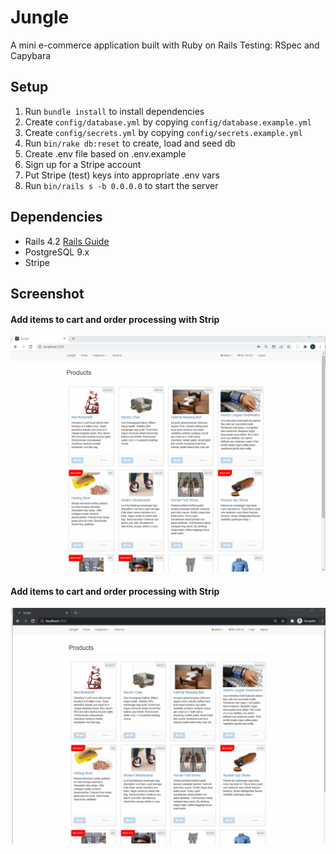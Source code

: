 # Jungle

A mini e-commerce application built with Ruby on Rails
Testing: RSpec and Capybara

## Setup

1. Run `bundle install` to install dependencies
2. Create `config/database.yml` by copying `config/database.example.yml`
3. Create `config/secrets.yml` by copying `config/secrets.example.yml`
4. Run `bin/rake db:reset` to create, load and seed db
5. Create .env file based on .env.example
6. Sign up for a Stripe account
7. Put Stripe (test) keys into appropriate .env vars
8. Run `bin/rails s -b 0.0.0.0` to start the server

## Dependencies

* Rails 4.2 [Rails Guide](http://guides.rubyonrails.org/v4.2/)
* PostgreSQL 9.x
* Stripe

## Screenshot

#### Add items to cart and order processing with Strip

![Add items to cart and order processing with Strip](https://github.com/MikeNguyenTT/jungle-rails/blob/master/docs/cart_and_order.gif?raw=true)


#### Add items to cart and order processing with Strip

![Only admin can create new categories and new products](https://github.com/MikeNguyenTT/jungle-rails/blob/master/docs/new_product_admin.gif?raw=true)
